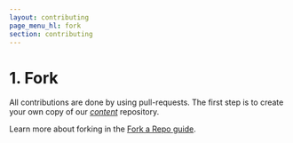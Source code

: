 ```yaml
---
layout: contributing
page_menu_hl: fork
section: contributing
---
```


# **1.** Fork

All contributions are done by using pull-requests. The first step is to create your own copy of our [*content*](https://github.com/developer-portal/content) repository.

Learn more about forking in the [Fork a Repo guide](https://help.github.com/articles/fork-a-repo/).

